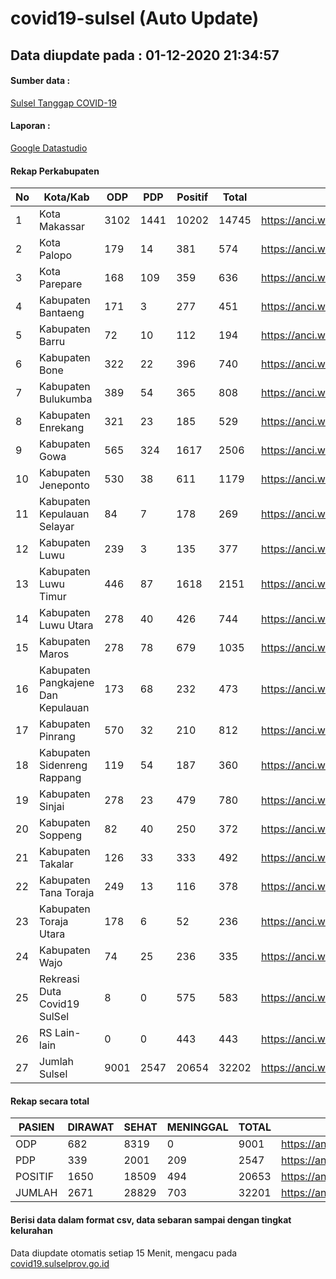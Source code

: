 
# covid19-sulsel (Auto Update)

## Data diupdate pada : 01-12-2020 21:34:57

#### Sumber data :
[Sulsel Tanggap COVID-19](https://covid19.sulselprov.go.id)

#### Laporan :
[Google Datastudio](https://datastudio.google.com/s/jythWGc1j4w)

#### Rekap Perkabupaten 
|No|Kota/Kab|ODP|PDP|Positif|Total|Link|
| --- | --- | --- | --- | --- | --- | --- |
|1|Kota Makassar|3102|1441|10202|14745|https://anci.web.id/cor/kota_makassar|
|2|Kota Palopo|179|14|381|574|https://anci.web.id/cor/kota_palopo|
|3|Kota Parepare|168|109|359|636|https://anci.web.id/cor/kota_parepare|
|4|Kabupaten Bantaeng|171|3|277|451|https://anci.web.id/cor/kabupaten_bantaeng|
|5|Kabupaten Barru|72|10|112|194|https://anci.web.id/cor/kabupaten_barru|
|6|Kabupaten Bone|322|22|396|740|https://anci.web.id/cor/kabupaten_bone|
|7|Kabupaten Bulukumba|389|54|365|808|https://anci.web.id/cor/kabupaten_bulukumba|
|8|Kabupaten Enrekang|321|23|185|529|https://anci.web.id/cor/kabupaten_enrekang|
|9|Kabupaten Gowa|565|324|1617|2506|https://anci.web.id/cor/kabupaten_gowa|
|10|Kabupaten Jeneponto|530|38|611|1179|https://anci.web.id/cor/kabupaten_jeneponto|
|11|Kabupaten Kepulauan Selayar|84|7|178|269|https://anci.web.id/cor/kabupaten_kepulauan_selayar|
|12|Kabupaten Luwu|239|3|135|377|https://anci.web.id/cor/kabupaten_luwu|
|13|Kabupaten Luwu Timur|446|87|1618|2151|https://anci.web.id/cor/kabupaten_luwu_timur|
|14|Kabupaten Luwu Utara|278|40|426|744|https://anci.web.id/cor/kabupaten_luwu_utara|
|15|Kabupaten Maros|278|78|679|1035|https://anci.web.id/cor/kabupaten_maros|
|16|Kabupaten Pangkajene Dan Kepulauan|173|68|232|473|https://anci.web.id/cor/kabupaten_pangkajene_dan_kepulauan|
|17|Kabupaten Pinrang|570|32|210|812|https://anci.web.id/cor/kabupaten_pinrang|
|18|Kabupaten Sidenreng Rappang|119|54|187|360|https://anci.web.id/cor/kabupaten_sidenreng_rappang|
|19|Kabupaten Sinjai|278|23|479|780|https://anci.web.id/cor/kabupaten_sinjai|
|20|Kabupaten Soppeng|82|40|250|372|https://anci.web.id/cor/kabupaten_soppeng|
|21|Kabupaten Takalar|126|33|333|492|https://anci.web.id/cor/kabupaten_takalar|
|22|Kabupaten Tana Toraja|249|13|116|378|https://anci.web.id/cor/kabupaten_tana_toraja|
|23|Kabupaten Toraja Utara|178|6|52|236|https://anci.web.id/cor/kabupaten_toraja_utara|
|24|Kabupaten Wajo|74|25|236|335|https://anci.web.id/cor/kabupaten_wajo|
|25|Rekreasi Duta Covid19 SulSel|8|0|575|583|https://anci.web.id/cor/rekreasi_duta_covid19_sulsel|
|26|RS Lain-lain|0|0|443|443|https://anci.web.id/cor/rs_lain-lain|
|27|Jumlah Sulsel|9001|2547|20654|32202|https://anci.web.id/cor/jumlah_sulsel|

#### Rekap secara total

| PASIEN | DIRAWAT | SEHAT | MENINGGAL | TOTAL | LINK |
| ---- | -------- | ---- | ---- |  ---- | ---- |
| ODP | 682 | 8319 | 0 | 9001 | https://anci.web.id/cor/odp_detail.html |
| PDP | 339 | 2001 | 209 | 2547 | https://anci.web.id/cor/pdp_detail.html |
| POSITIF | 1650 | 18509 | 494 | 20653 | https://anci.web.id/cor/positif_detail.html |
| JUMLAH | 2671 | 28829 | 703 | 32201 | https://anci.web.id/cor/jumlah_sulsel/ |

 
#### Berisi data dalam format csv, data sebaran sampai dengan tingkat kelurahan

Data diupdate otomatis setiap 15 Menit, mengacu pada [covid19.sulselprov.go.id](https://covid19.sulselprov.go.id)

